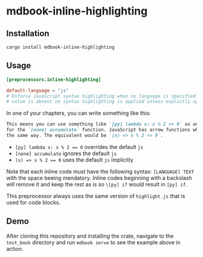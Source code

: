 # mdbook-inline-highlighting

## Installation

```console
cargo install mdbook-inline-highlighting
```

## Usage

```toml
[preprocessors.inline-highlighting]

default-language = "js"
# Enforce JavaScript syntax highlighting when no language is specified. When this
# value is absent no syntax highlighting is applied unless explictly specified.
```

In one of your chapters, you can write something like this:

```markdown
This means you can use something like `[py] lambda x: x % 2 == 0` as an argument
for the `[none] accumulate` function. JavaScript has arrow functions which work
the same way. The equivalent would be `(x) => x % 2 == 0`.
```

- `[py] lambda x: x % 2 == 0` overrides the default `js`
- `[none] accumulate` ignores the default `js`
- `(x) => x % 2 == 0` uses the default `js` implicitly

Note that each inline code must have the following syntax: `[LANGUAGE] TEXT`
with the space beeing mendatory. Inline codes beginning with a backslash will
remove it and keep the rest as is so `\[py] if` would result in `[py] if`.

This preprocessor always uses the same version of `highlight.js` that is used
for code blocks.

## Demo

After cloning this repository and installing the crate, navigate to the `test_book`
directory and run `mdbook serve` to see the example above in action.